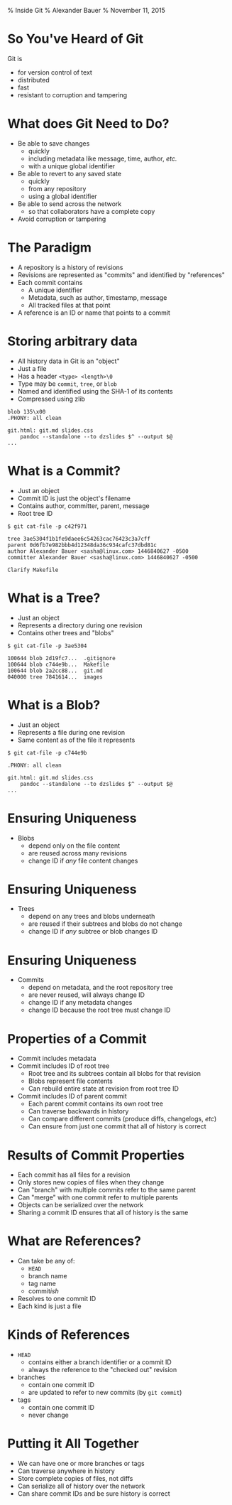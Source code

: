 % Inside Git
% Alexander Bauer
% November 11, 2015

#

# So You've Heard of Git
Git is

- for version control of text
- distributed
- fast
- resistant to corruption and tampering

# What does Git Need to Do?
- Be able to save changes
    - quickly
    - including metadata like message, time, author, *etc.*
    - with a unique global identifier
- Be able to revert to any saved state
    - quickly
    - from any repository
    - using a global identifier
- Be able to send across the network
    - so that collaborators have a complete copy
- Avoid corruption or tampering

# The Paradigm
- A repository is a history of revisions
- Revisions are represented as "commits" and identified by "references"
- Each commit contains
    - A unique identifier
    - Metadata, such as author, timestamp, message
    - All tracked files at that point
- A reference is an ID or name that points to a commit

# Storing arbitrary data
- All history data in Git is an "object"
- Just a file
- Has a header `<type> <length>\0`
- Type may be `commit`, `tree`, or `blob`
- Named and identified using the SHA-1 of its contents
- Compressed using zlib

```
blob 135\x00
.PHONY: all clean

git.html: git.md slides.css
	pandoc --standalone --to dzslides $^ --output $@
...
```

# What is a Commit?
- Just an object
- Commit ID is just the object's filename
- Contains author, committer, parent, message
- Root tree ID

```
$ git cat-file -p c42f971

tree 3ae5304f1b1fe9daee6c54263cac76423c3a7cff
parent 0d6fb7e982bbb4d12348da36c934cafc37dbd81c
author Alexander Bauer <sasha@linux.com> 1446840627 -0500
committer Alexander Bauer <sasha@linux.com> 1446840627 -0500

Clarify Makefile
```

# What is a Tree?
- Just an object
- Represents a directory during one revision
- Contains other trees and "blobs"

```
$ git cat-file -p 3ae5304

100644 blob 2d19fc7...	.gitignore
100644 blob c744e9b...	Makefile
100644 blob 2a2cc88...	git.md
040000 tree 7841614...	images
```

# What is a Blob?
- Just an object
- Represents a file during one revision
- Same content as of the file it represents

```
$ git cat-file -p c744e9b

.PHONY: all clean

git.html: git.md slides.css
	pandoc --standalone --to dzslides $^ --output $@
...
```

# Ensuring Uniqueness
- Blobs
    - depend only on the file content
    - are reused across many revisions
    - change ID if *any* file content changes

# Ensuring Uniqueness
- Trees
    - depend on any trees and blobs underneath
    - are reused if their subtrees and blobs do not change
    - change ID if *any* subtree or blob changes ID

# Ensuring Uniqueness
- Commits
    - depend on metadata, and the root repository tree
    - are never reused, will always change ID
    - change ID if any metadata changes
    - change ID because the root tree must change ID

# Properties of a Commit
- Commit includes metadata
- Commit includes ID of root tree
    - Root tree and its subtrees contain all blobs for that revision
    - Blobs represent file contents
    - Can rebuild entire state at revision from root tree ID
- Commit includes ID of parent commit
    - Each parent commit contains its own root tree
    - Can traverse backwards in history
    - Can compare different commits (produce diffs, changelogs, *etc*)
    - Can ensure from just one commit that all of history is correct

# Results of Commit Properties
- Each commit has all files for a revision
- Only stores new copies of files when they change
- Can "branch" with multiple commits refer to the same parent
- Can "merge" with one commit refer to multiple parents
- Objects can be serialized over the network
- Sharing a commit ID ensures that all of history is the same

# What are References?
- Can take be any of:
    - `HEAD`
    - branch name
    - tag name
    - commit*ish*
- Resolves to one commit ID
- Each kind is just a file

# Kinds of References
- `HEAD`
    - contains either a branch identifier or a commit ID
    - always the reference to the "checked out" revision
- branches
    - contain one commit ID
    - are updated to refer to new commits (by `git commit`)
- tags
    - contain one commit ID
    - never change

# Putting it All Together
- We can have one or more branches or tags
- Can traverse anywhere in history
- Store complete copies of files, not diffs
- Can serialize all of history over the network
- Can share commit IDs and be sure history is correct

[git logo]: https://git-scm.com/images/logos/downloads/Git-Logo-2Color.png
[github repository image]: images/githubrepositoryimage.png
